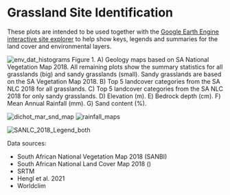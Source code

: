 # Grassland Site Identification

These plots are intended to be used together with the [Google Earth Engine interactive site explorer](https://users/jdmwhite/) to help show keys, legends and summaries for the land cover and environmental layers. 

![env_dat_histograms](https://user-images.githubusercontent.com/22145011/149902435-0f66e97f-12f4-48b6-8c8e-3258d55efef7.png)
Figure 1. A) Geology maps based on SA National Vegetation Map 2018. All remaining plots show the summary statistics for all grasslands (big) and sandy grasslands (small). Sandy grasslands are based on the SA Vegetation Map 2018. B) Top 5 landcover categories from the SA NLC 2018 for all grasslands. C) Top 5 landcover categories from the SA NLC 2018 for only sandy grasslands. D) Elevation (m). E) Bedrock depth (cm). F) Mean Annual Rainfall (mm). G) Sand content (%). 

![dichot_mar_snd_map](https://user-images.githubusercontent.com/22145011/149902490-17f380ca-dc1a-460f-9000-bbc7863fe696.png)
![rainfall_maps](https://user-images.githubusercontent.com/22145011/149902500-dde98fa3-bc5f-45d4-bb12-1b72a72245d2.png)

![SANLC_2018_Legend_both](https://user-images.githubusercontent.com/22145011/149907748-5a526f49-f353-48fb-a584-e04d14c22f3f.png)

Data sources:
- South African National Vegetation Map 2018 (SANBI)
- South African National Land Cover Map 2018 ()
- SRTM
- Hengl et al. 2021
- Worldclim
